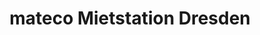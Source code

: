 ---
title: "mateco Mietstation Dresden"
url: /wilsdruff/mateco-mietstation-dresden/
shop: Werkzeuge
---